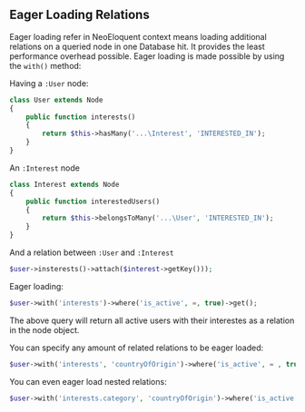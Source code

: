 ## Eager Loading Relations

Eager loading refer in NeoEloquent context means loading additional relations on a queried node in one Database hit. It provides the least performance overhead possible. Eager loading is made possible by using the `with()` method:

Having a `:User` node:

```php
class User extends Node
{
    public function interests()
    {
        return $this->hasMany('...\Interest', 'INTERESTED_IN');
    }
}
```

An `:Interest` node

```php
class Interest extends Node
{
    public function interestedUsers()
    {
        return $this->belongsToMany('...\User', 'INTERESTED_IN');
    }
}
```

And a relation between `:User` and `:Interest`

```php
$user->insterests()->attach($interest->getKey()));
```

Eager loading:

```php
$user->with('interests')->where('is_active', =, true)->get();
```

The above query will return all active users with their interestes as a relation in the node object.

You can specify any amount of related relations to be eager loaded:

```php
$user->with('interests', 'countryOfOrigin')->where('is_active', = , true)->get();
```
You can even eager load nested relations:

```php
$user->with('interests.category', 'countryOfOrigin')->where('is_active', = , true)->get();
```
